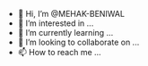 - 👋 Hi, I’m @MEHAK-BENIWAL
- 👀 I’m interested in ...
- 🌱 I’m currently learning ...
- 💞️ I’m looking to collaborate on ...
- 📫 How to reach me ...

<!---
MEHAK-BENIWAL/MEHAK-BENIWAL is a ✨ special ✨ repository because its `README.md` (this file) appears on your GitHub profile.
You can click the Preview link to take a look at your changes.
--->
